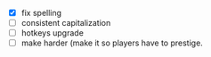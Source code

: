 - [x] fix spelling
- [ ] consistent capitalization
- [ ] hotkeys upgrade
- [ ] make harder (make it so players have to prestige.
